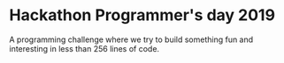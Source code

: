 # Hackathon  Programmer's day 2019

 A programming challenge where we try to build something fun and interesting in less than 256 lines of code.
